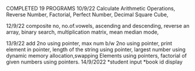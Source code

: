 COMPLETED 19 PROGRAMS
10/9/22 Calculate Arithmetic Operations, Reverse Number, Factorial, Perfect Number, Decimal Square Cube,

12/9/22 composite no, no.of.vowels, ascending and descending, reverse an array, binary search, multiplication matrix, mean median mode,

13/9/22 add 2no using pointer, max num b/w 2no using pointer, print element in pointer, length of the string using pointer, largest number using dynamic memory allocation,swapping
Elements using pointers, factorial of given numbers using pointers.
14/9/2022 
*student input
*book id display
